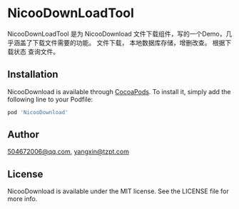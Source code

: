 # NicooDownLoadTool
   NicooDownLoadTool 是为  NicooDownload 文件下载组件，写的一个Demo，几乎涵盖了下载文件需要的功能。 
   文件下载， 本地数据库存储，增删改查。 根据下载状态 查询文件。


## Installation

NicooDownload is available through [CocoaPods](https://cocoapods.org). To install
it, simply add the following line to your Podfile:

```ruby
pod 'NicooDownload'
```

## Author

504672006@qq.com, yangxin@tzpt.com

## License

NicooDownload is available under the MIT license. See the LICENSE file for more info.
